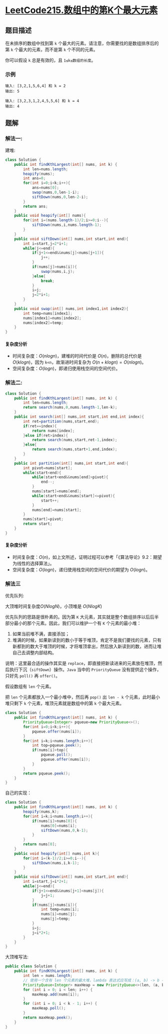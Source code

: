 # [LeetCode215.数组中的第K个最大元素](https://leetcode-cn.com/problems/kth-largest-element-in-an-array/)
## 题目描述
在未排序的数组中找到第 `k` 个最大的元素。请注意，你需要找的是数组排序后的第 `k` 个最大的元素，而不是第 `k` 个不同的元素。

你可以假设 `k` 总是有效的，且 `1≤k≤数组的长度`。
### 示例
```
输入: [3,2,1,5,6,4] 和 k = 2
输出: 5
```
```
输入: [3,2,3,1,2,4,5,5,6] 和 k = 4
输出: 4
```
## 题解
### 解法一:
建堆:
```java
class Solution {
    public int findKthLargest(int[] nums, int k) {
        int len=nums.length;
        heapify(nums);
        int ans=0;
        for(int i=0;i<k;i++){
            ans=nums[0];
            swap(nums,0,len-1-i);
            siftDown(nums,0,len-2-i);
        }
        return ans;
    }
    public void heapify(int[] nums){
        for(int i=(nums.length-1)/2;i>=0;i--){
            siftDown(nums,i,nums.length-1);
        }
    }
    public void siftDown(int[] nums,int start,int end){
        int i=start,j=2*i+1;
        while(j<=end){
            if(j+1<=end&&nums[j]<nums[j+1]){
                j++;
            }
            if(nums[j]>nums[i]){
                swap(nums,i,j);
            }else{
                break;
            }
            i=j;
            j=2*i+1;
        }
    }
    public void swap(int[] nums,int index1,int index2){
        int temp=nums[index1];
        nums[index1]=nums[index2];
        nums[index2]=temp;
    }
}
```
#### 复杂度分析
- 时间复杂度：$O(nlogn)$，建堆的时间代价是 $O(n)$，删除的总代价是 $O(klogn)$，因为 `k<n`，故渐进时间复杂为 $O(n+klogn)=O(nlogn)$。
- 空间复杂度：$O(logn)$，即递归使用栈空间的空间代价。
### 解法二:
```java
class Solution {
    public int findKthLargest(int[] nums, int k) {
        int len=nums.length;
        return search(nums,0,nums.length-1,len-k);
    }
    public int search(int[] nums,int start,int end,int index){
        int ret=partition(nums,start,end);
        if(ret==index){
            return nums[index];
        }else if(ret>index){
            return search(nums,start,ret-1,index);
        }else{
            return search(nums,start+1,end,index);
        }
    }
    public int partition(int[] nums,int start,int end){
        int pivot=nums[start];
        while(start<end){
            while(start<end&&nums[end]>pivot){
                end--;
            }
            nums[start]=nums[end];
            while(start<end&&nums[start]<=pivot){
                start++;
            }
            nums[end]=nums[start];
        }
        nums[start]=pivot;
        return start;
    }
}
```
#### 复杂度分析
- 时间复杂度：$O(n)$，如上文所述，证明过程可以参考「《算法导论》9.2：期望为线性的选择算法」。
- 空间复杂度：$O(logn)$，递归使用栈空间的空间代价的期望为 $O(logn)$。
### 解法三
优先队列:

大顶堆时间复杂度$O(NlogN)$，小顶堆是 $O(NlogK)$

优先队列的思路是很朴素的。因为第 `K` 大元素，其实就是整个数组排序以后后半部分最小的那个元素。因此，我们可以维护一个有 `K` 个元素的最小堆：

1. 如果当前堆不满，直接添加；
2. 堆满的时候，如果新读到的数小于等于堆顶，肯定不是我们要找的元素，只有新都到的数大于堆顶的时候，才将堆顶拿出，然后放入新读到的数，进而让堆自己去调整内部结构。

说明：这里最合适的操作其实是 `replace`，即直接把新读进来的元素放在堆顶，然后执行下沉（`siftDown`）操作。`Java` 当中的 `PriorityQueue` 没有提供这个操作，只好先 `poll()` 再 `offer()`。

假设数组有 `len` 个元素。

把 `len` 个元素都放入一个最小堆中，然后再 `pop()` 出 `len - k` 个元素，此时最小堆只剩下 `k` 个元素，堆顶元素就是数组中的第 `k` 个最大元素。

```java
class Solution {
    public int findKthLargest(int[] nums, int k) {
        PriorityQueue<Integer> pqueue=new PriorityQueue<>();
        for(int i=0;i<k;i++){
            pqueue.offer(nums[i]);
        }
        for(int i=k;i<nums.length;i++){
            int top=pqueue.peek();
            if(nums[i]>top){
                pqueue.poll();
                pqueue.offer(nums[i]);
            }
        }
        return pqueue.peek();
    }
}
```
自己的实现：
```java
class Solution {
    public int findKthLargest(int[] nums, int k) {
        heapify(nums,k);
        for(int i=k;i<nums.length;i++){
            if(nums[i]>nums[0]){
                nums[0]=nums[i];
                siftDown(nums,0,k-1);
            }
        }
        return nums[0];
    }
    public void heapify(int[] nums,int k){
        for(int i=(k-1)/2;i>=0;i--){
            siftDown(nums,i,k-1);
        }
    }
    public void siftDown(int[] nums,int start,int end){
        int i=start,j=i*2+1;
        while(j<=end){
            if(j+1<=end&&nums[j+1]<nums[j]){
                j=j+1;
            }
            if(nums[j]<nums[i]){
                int temp=nums[i];
                nums[i]=nums[j];
                nums[j]=temp;
            }
            i=j;
            j=i*2+1;
        }
    }
}
```
大顶堆写法:
```java
public class Solution {
    public int findKthLargest(int[] nums, int k) {
        int len = nums.length;
        // 使用一个含有 len 个元素的最大堆，lambda 表达式应写成：(a, b) -> b - a
        PriorityQueue<Integer> maxHeap = new PriorityQueue<>(len, (a, b) -> b - a);
        for (int i = 0; i < len; i++) {
            maxHeap.add(nums[i]);
        }
        for (int i = 0; i < k - 1; i++) {
            maxHeap.poll();
        }
        return maxHeap.peek();
    }
}
```
